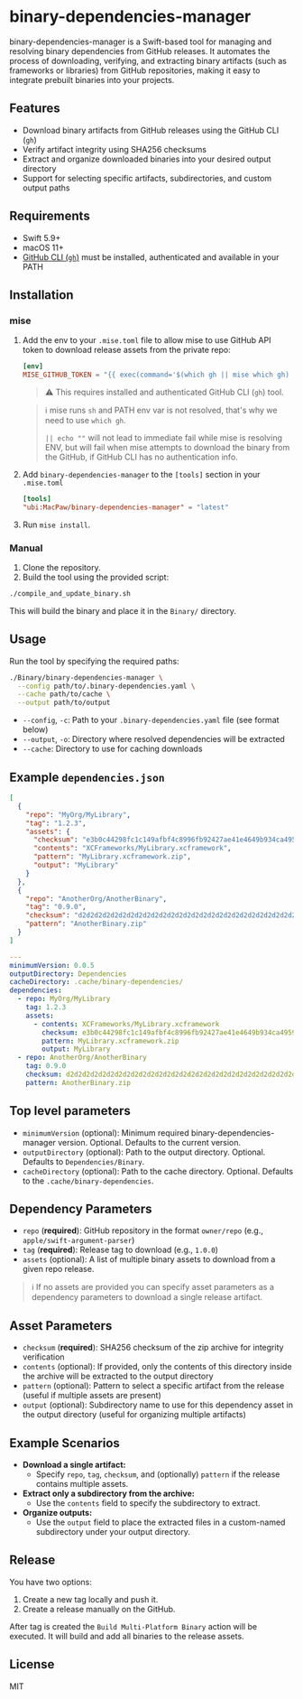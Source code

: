 # binary-dependencies-manager

binary-dependencies-manager is a Swift-based tool for managing and resolving binary dependencies from GitHub releases. It automates the process of downloading, verifying, and extracting binary artifacts (such as frameworks or libraries) from GitHub repositories, making it easy to integrate prebuilt binaries into your projects.

## Features
- Download binary artifacts from GitHub releases using the GitHub CLI (`gh`)
- Verify artifact integrity using SHA256 checksums
- Extract and organize downloaded binaries into your desired output directory
- Support for selecting specific artifacts, subdirectories, and custom output paths

## Requirements
- Swift 5.9+
- macOS 11+
- [GitHub CLI (`gh`)](https://cli.github.com/) must be installed, authenticated and available in your PATH

## Installation

### mise

1. Add the env to your `.mise.toml` file to allow mise to use GitHub API token to download release assets from the private repo:
    ```toml
    [env]
    MISE_GITHUB_TOKEN = "{{ exec(command='$(which gh || mise which gh) auth token || echo \"\"') }}"
    ```
    > ⚠️ This requires installed and authenticated GitHub CLI (`gh`) tool.

    > ℹ️ mise runs `sh` and PATH env var is not resolved, that's why we need to use `which gh`.
    >
    > `|| echo ""` will not lead to immediate fail while mise is resolving ENV, but will fail when mise attempts to download the binary from the GitHub, if GitHub CLI has no authentication info.

2. Add `binary-dependencies-manager` to the `[tools]` section in your `.mise.toml`
    ```toml
    [tools]
    "ubi:MacPaw/binary-dependencies-manager" = "latest"
    ```

3. Run `mise install`.

### Manual
1. Clone the repository.
2. Build the tool using the provided script:

```sh
./compile_and_update_binary.sh
```

This will build the binary and place it in the `Binary/` directory.

## Usage
Run the tool by specifying the required paths:

```sh
./Binary/binary-dependencies-manager \
  --config path/to/.binary-dependencies.yaml \
  --cache path/to/cache \
  --output path/to/output
```

- `--config`, `-c`: Path to your `.binary-dependencies.yaml` file (see format below)
- `--output`, `-o`: Directory where resolved dependencies will be extracted
- `--cache`: Directory to use for caching downloads

## Example `dependencies.json`
```json
[
  {
    "repo": "MyOrg/MyLibrary",
    "tag": "1.2.3",
    "assets": {
      "checksum": "e3b0c44298fc1c149afbf4c8996fb92427ae41e4649b934ca495991b7852b855",
      "contents": "XCFrameworks/MyLibrary.xcframework",
      "pattern": "MyLibrary.xcframework.zip",
      "output": "MyLibrary"
    }
  },
  {
    "repo": "AnotherOrg/AnotherBinary",
    "tag": "0.9.0",
    "checksum": "d2d2d2d2d2d2d2d2d2d2d2d2d2d2d2d2d2d2d2d2d2d2d2d2d2d2d2d2d2d2d2d2",
    "pattern": "AnotherBinary.zip"
  }
]
```

```yaml
---
minimumVersion: 0.0.5
outputDirectory: Dependencies
cacheDirectory: .cache/binary-dependencies/
dependencies:
  - repo: MyOrg/MyLibrary
    tag: 1.2.3
    assets:
      - contents: XCFrameworks/MyLibrary.xcframework
        checksum: e3b0c44298fc1c149afbf4c8996fb92427ae41e4649b934ca495991b7852b855
        pattern: MyLibrary.xcframework.zip
        output: MyLibrary
  - repo: AnotherOrg/AnotherBinary
    tag: 0.9.0
    checksum: d2d2d2d2d2d2d2d2d2d2d2d2d2d2d2d2d2d2d2d2d2d2d2d2d2d2d2d2d2d2d2d2
    pattern: AnotherBinary.zip
```
## Top level parameters
- `minimumVersion` (optional): Minimum required binary-dependencies-manager version. Optional. Defaults to the current version.
- `outputDirectory` (optional): Path to the output directory. Optional. Defaults to `Dependencies/Binary`.
- `cacheDirectory` (optional): Path to the cache directory. Optional. Defaults to the `.cache/binary-dependencies`.


## Dependency Parameters
- `repo` (**required**): GitHub repository in the format `owner/repo` (e.g., `apple/swift-argument-parser`)
- `tag` (**required**): Release tag to download (e.g., `1.0.0`)
- `assets` (optional): A list of multiple binary assets to download from a given repo release.

> ℹ️ If no assets are provided you can specify asset parameters as a dependency parameters to download a single release artifact.

## Asset Parameters
- `checksum` (**required**): SHA256 checksum of the zip archive for integrity verification
- `contents` (optional): If provided, only the contents of this directory inside the archive will be extracted to the output directory
- `pattern` (optional): Pattern to select a specific artifact from the release (useful if multiple assets are present)
- `output` (optional): Subdirectory name to use for this dependency asset in the output directory (useful for organizing multiple artifacts)


## Example Scenarios
- **Download a single artifact:**
  - Specify `repo`, `tag`, `checksum`, and (optionally) `pattern` if the release contains multiple assets.
- **Extract only a subdirectory from the archive:**
  - Use the `contents` field to specify the subdirectory to extract.
- **Organize outputs:**
  - Use the `output` field to place the extracted files in a custom-named subdirectory under your output directory.

## Release

You have two options:
1. Create a new tag locally and push it.
2. Create a release manually on the GitHub.

After tag is created the `Build Multi-Platform Binary` action will be executed. It will build and add all binaries to the release assets.

## License
MIT 

